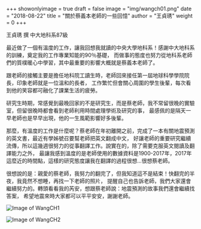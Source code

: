 +++
showonlyimage = true
draft = false
image = "img/wangch01.png"
date = "2018-08-22"
title = "關於蔡義本老師的一些回憶"
author = "王貞琇"
weight = 0
+++

王貞琇 撰
中大地科系87級

最近做了一個有溫度的工作，讓我回想我就讀的中央大學地科系！感謝中大地科系的訓練，奠定我的工作專業知能的90％基礎，
而做事的態度也努力從地科系老師們的質樸暖心中學習，其中最重要的影響大概就是蔡義本老師了。

<!--more-->
跟老師的接觸主要是擔任地科院工讀生時，老師回來接任第一屆地球科學學院院長，印象老師就是一位溫和的長者，
工作繁忙但會關心周圍的學生後輩，每次看到他的笑容都可融化了課業生活的疲勞。

研究生時期，常感覺到最晚回家的不是研究生，而是蔡老師，我不常留很晚的實驗室，但留很晚時都會看到老師利用時間處理學術及研究的事，
最感佩的是隔天一早老師也是早早出現，他的一生風範影響好多後輩。

那麼，有溫度的工作是什麼呢？蔡老師在年初離開之前，完成了一本有關地震預測的英文書，最近有學姊號召要幫老師把英文翻成中文，
好讓老師的重要研究繼續流傳，所以這幾週很努力的從事翻譯工作。說實在的，除了需要克服英文閱讀及翻譯能力之外，
最讓我感到溫度的是老師使用的數據資料是1900-2017年，2017年這麼近的時間點，這樣的研究態度讓我在翻譯的過程很想...很想蔡老師。

很想說的是：親愛的蔡老師，我努力的翻完了，但我知道這不是結束！快翻完的半夜，我竟然不想睡，再找一下老師的照片，
提醒自己也告訴老師，我們大家還會繼續努力的。轉頭看看我的芮安，想跟蔡老師說：地震預測的故事我們還會繼續找答案，
希望地震來時大家都可以平平安安，謝謝老師。

![Image of WangCH1](../../img/wangch01.png)

![Image of WangCH2](../../img/wangch02.png)



